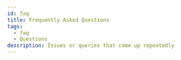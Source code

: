 ```yaml
---
id: faq
title: Frequently Asked Questions
tags:
  - faq
  - Questions
description: Issues or queries that come up repeatedly
---
```

